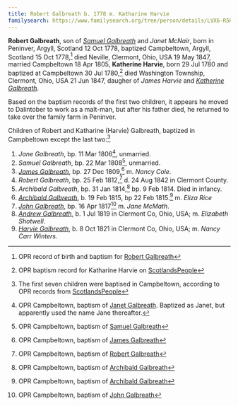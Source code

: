 ```yaml
---
title: Robert Galbreath b. 1778 m. Katharine Harvie
familysearch: https://www.familysearch.org/tree/person/details/LVX6-R5K
---
```


**Robert Galbreath**, son of [*Samuel Galbreath*](galbreath-samuel-1736.md) and *Janet McNair*, born in Peninver, Argyll, Scotland 12 Oct 1778, baptized Campbeltown, Argyll, Scotland 15 Oct 1778,[^birth] died Neville, Clermont, Ohio, USA 19 May 1847, married Campbeltown 18 Apr 1805, **Katherine Harvie**, born 29 Jul 1780 and baptized at Campbeltown 30 Jul 1780,[^birth-kh] died Washington Township, Clermont, Ohio, USA 21 Jun 1847, daugher of *James Harvie* and [*Katherine Galbreath*](galbreath-katharine-1741.md).

Based on the baptism records of the first two children, it appears he moved to Dalintober to work as a malt-man, but after his father died, he returned to take over the family farm in Peninver.

Children of Robert and Katharine (Harvie) Galbreath, baptized in Campbeltown except the last two:[^children]

1. *Jane Galbreath*, bp. 11 Mar 1806[^jane-birth], unmarried.
2. *Samuel Galbreath*, bp. 22 Mar 1808[^samuel-birth], unmarried.
3. *[James Galbreath](galbreath-james-1809.md)*, bp. 27 Dec 1809,[^james-birth] m. *Nancy Cole*.
4. *Robert Galbreath*, bp. 25 Feb 1812,[^robert-birth] d. 24 Aug 1842 in Clermont County.
5. *Archibald Galbreath*, bp. 31 Jan 1814,[^archibald1-birth] bp. 9 Feb 1814.  Died in infancy.
6. *[Archibald Galbreath](galbreath-archibald-1815.md)*, b. 19 Feb 1815, bp 22 Feb 1815.[^archibald2-birth] m. *Eliza Rice*
7. *[John Galbreath](galbreath-john-1817.md)*, bp. 16 Apr 1817[^john-birth] m. *Jane McMath*.
8. *[Andrew Galbreath](galbreath-andrew-1819.md)*, b. 1 Jul 1819 in Clermont Co, Ohio, USA; m. *Elizabeth Shotwell*.
9. *[Harvie Galbreath](galbreath-harvie-1821.md)*, b. 8 Oct 1821 in Clermont Co, Ohio, USA; m. *Nancy Carr Winters*.

[^birth]: OPR record of birth and baptism for [Robert Galbreath](/sources/opr-campbeltown-births.md#1778-10-15-robert-galbreath)

[^children]: The first seven children were baptised in Campbeltown, according to OPR records from [ScotlandsPeople](https://www.scotlandspeople.gov.uk/record-results?search_type=people&event=%28B%20OR%20C%20OR%20S%29&record_type%5B0%5D=opr_births&church_type=Old%20Parish%20Registers&dl_cat=church&dl_rec=church-births-baptisms&surname=galbreath&surname_so=syn&forename_so=exact&from_year=1806&to_year=1818&parent_names=galbreath&parent_names_so=exact&parent_name_two=harv&parent_name_two_so=starts&record=Church%20of%20Scotland%20%28old%20parish%20registers%29%20Roman%20Catholic%20Church%20Other%20churches&rd_real_name%5B0%5D=CAMPBELTOWN%20%28LANDWARD%29%20OR%20CAMPBELTOWN%20%28BURGH%29%20OR%20CAMPBELTOWN&rd_display_name%5B0%5D=CAMPBELTOWN%20%28LANDWARD%29%7CCAMPBELTOWN%20%28BURGH%29%7CCAMPBELTOWN_CAMPBELTOWN&rd_label%5B0%5D=CAMPBELTOWN&rd_name%5B0%5D=CAMPBELTOWN%20%2ALANDWARD%2A%20OR%20CAMPBELTOWN%20%2ABURGH%2A%20OR%20CAMPBELTOWN&sort=asc&order=Date&field=year&sid=85902882)

[^birth-kh]: OPR baptism record for Katharine Harvie on [ScotlandsPeople](https://www.scotlandspeople.gov.uk/record-results?search_type=people&event=%28B%20OR%20C%20OR%20S%29&record_type%5B0%5D=opr_births&church_type=Old%20Parish%20Registers&dl_cat=church&dl_rec=church-births-baptisms&surname=harvie&surname_so=exact&forename=katherine&forename_so=soundex&sex=F&from_year=1780&to_year=1780&parent_names_so=exact&parent_name_two_so=exact&county=ARGYLL&record=Church%20of%20Scotland%20%28old%20parish%20registers%29%20Roman%20Catholic%20Church%20Other%20churches&rd_real_name%5B0%5D=CAMPBELTOWN%20%28LANDWARD%29%20OR%20CAMPBELTOWN%20%28BURGH%29%20OR%20CAMPBELTOWN&rd_display_name%5B0%5D=CAMPBELTOWN%20%28LANDWARD%29%7CCAMPBELTOWN%20%28BURGH%29%7CCAMPBELTOWN_CAMPBELTOWN&rd_label%5B0%5D=CAMPBELTOWN&rd_name%5B0%5D=CAMPBELTOWN%20%2ALANDWARD%2A%20OR%20CAMPBELTOWN%20%2ABURGH%2A%20OR%20CAMPBELTOWN&sid=85909677)

[^jane-birth]: OPR Campbeltown, baptism of [Janet Galbreath](/sources/opr-campbeltown-births.md#1806-03-11-janet-galbreath).  Baptized as Janet, but apparently used the name Jane thereafter.

[^samuel-birth]: OPR Campbeltown, baptism of [Samuel Galbreath](/sources/opr-campbeltown-births.md#1808-03-22-samuel-galbreath)

[^james-birth]: OPR Campbeltown, baptism of [James Galbreath](/sources/opr-campbeltown-births.md#1809-12-27-james-galbreath)

[^robert-birth]: OPR Campbeltown, baptism of [Robert Galbreath](/sources/opr-campbeltown-births.md#1812-02-26-robert-galbreath)

[^archibald1-birth]: OPR Campbeltown, baptism of [Archibald Galbreath](/sources/opr-campbeltown-births.md#1814-02-09-archibald-galbreath)

[^archibald2-birth]: OPR Campbeltown, baptism of [Archibald Galbreath](/sources/opr-campbeltown-births.md#1815-02-22-archibald-galbreath)

[^john-birth]: OPR Campbeltown, baptism of [John Galbreath](/sources/opr-campbeltown-births.md#1817-04-16-john-galbreath)
